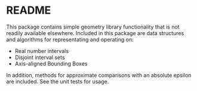 # README #

This package contains simple geometry library functionality that is not readily
available elsewhere. Included in this package are data structures and algorithms
for representating and operating on:

* Real number intervals
* Disjoint interval sets
* Axis-aligned Bounding Boxes

In addition, methods for approximate comparisons with an absolute epsilon are
included. See the unit tests for usage.
